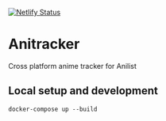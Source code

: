 [![Netlify Status](https://api.netlify.com/api/v1/badges/5844e904-e1aa-468b-aefb-44563a505095/deploy-status)](https://app.netlify.com/sites/frosty-curie-b638b1/deploys)

# Anitracker

Cross platform anime tracker for Anilist

## Local setup and development

`docker-compose up --build`